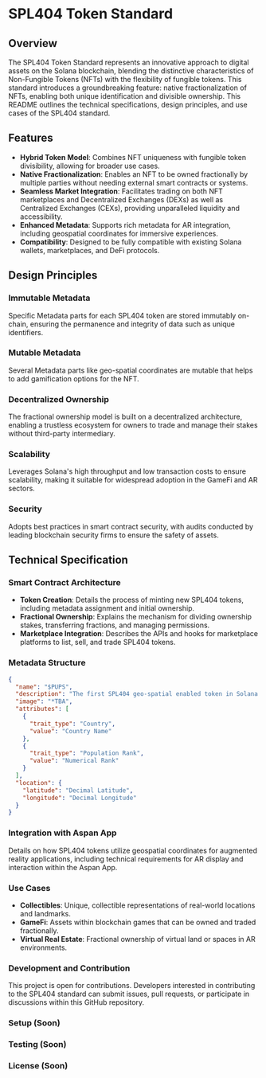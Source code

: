 # SPL404 Token Standard 

## Overview

The SPL404 Token Standard represents an innovative approach to digital assets on the Solana blockchain, blending the distinctive characteristics of Non-Fungible Tokens (NFTs) with the flexibility of fungible tokens. This standard introduces a groundbreaking feature: native fractionalization of NFTs, enabling both unique identification and divisible ownership. This README outlines the technical specifications, design principles, and use cases of the SPL404 standard.

## Features

- **Hybrid Token Model**: Combines NFT uniqueness with fungible token divisibility, allowing for broader use cases.
- **Native Fractionalization**: Enables an NFT to be owned fractionally by multiple parties without needing external smart contracts or systems.
- **Seamless Market Integration**: Facilitates trading on both NFT marketplaces and Decentralized Exchanges (DEXs) as well as Centralized Exchanges (CEXs), providing unparalleled liquidity and accessibility.
- **Enhanced Metadata**: Supports rich metadata for AR integration, including geospatial coordinates for immersive experiences.
- **Compatibility**: Designed to be fully compatible with existing Solana wallets, marketplaces, and DeFi protocols.

## Design Principles

### Immutable Metadata

Specific Metadata parts for each SPL404 token are stored immutably on-chain, ensuring the permanence and integrity of data such as unique identifiers.

### Mutable Metadata

Several Metadata parts like geo-spatial coordinates are mutable that helps to add gamification options for the NFT.

### Decentralized Ownership

The fractional ownership model is built on a decentralized architecture, enabling a trustless ecosystem for owners to trade and manage their stakes without third-party intermediary.

### Scalability

Leverages Solana's high throughput and low transaction costs to ensure scalability, making it suitable for widespread adoption in the GameFi and AR sectors.

### Security

Adopts best practices in smart contract security, with audits conducted by leading blockchain security firms to ensure the safety of assets.

## Technical Specification

### Smart Contract Architecture

- **Token Creation**: Details the process of minting new SPL404 tokens, including metadata assignment and initial ownership.
- **Fractional Ownership**: Explains the mechanism for dividing ownership stakes, transferring fractions, and managing permissions.
- **Marketplace Integration**: Describes the APIs and hooks for marketplace platforms to list, sell, and trade SPL404 tokens.

### Metadata Structure

```json
{
  "name": "$PUPS",
  "description": "The first SPL404 geo-spatial enabled token in Solana Metaverse",
  "image": "*TBA",
  "attributes": [
    {
      "trait_type": "Country",
      "value": "Country Name"
    },
    {
      "trait_type": "Population Rank",
      "value": "Numerical Rank"
    }
  ],
  "location": {
    "latitude": "Decimal Latitude",
    "longitude": "Decimal Longitude"
  }
}

```

### Integration with Aspan App
Details on how SPL404 tokens utilize geospatial coordinates for augmented reality applications, including technical requirements for AR display and interaction within the Aspan App.

### Use Cases
- **Collectibles**: Unique, collectible representations of real-world locations and landmarks.
- **GameFi**: Assets within blockchain games that can be owned and traded fractionally.
- **Virtual Real Estate**: Fractional ownership of virtual land or spaces in AR environments.

### Development and Contribution
This project is open for contributions. Developers interested in contributing to the SPL404 standard can submit issues, pull requests, or participate in discussions within this GitHub repository.

### Setup (Soon)

### Testing (Soon)

### License (Soon)